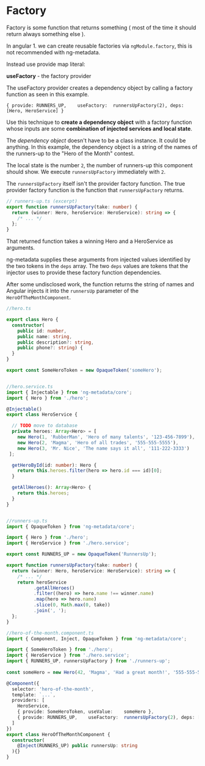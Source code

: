 # Factory

Factory is some function that returns something ( most of the time it should return always something else ).

In angular 1. we can create reusable factories via `ngModule.factory`, this is not recommended with ng-metadata.

Instead use provide map literal: 

**useFactory** - the factory provider

The useFactory provider creates a dependency object by calling a factory function as seen in this example.

`{ provide: RUNNERS_UP,    useFactory:  runnersUpFactory(2), deps: [Hero, HeroService] }`


Use this technique to **create a dependency object** with a factory function whose inputs are some **combination of injected services and local state**.

The *dependency object* doesn't have to be a class instance. It could be anything. In this example, the dependency object is a string of the names of the runners-up to the "Hero of the Month" contest.

The local state is the number `2`, the number of runners-up this component should show. We execute `runnersUpFactory` immediately with `2`.

The `runnersUpFactory` itself isn't the provider factory function. The true provider factory function is the function that `runnersUpFactory` returns.

```typescript
// runners-up.ts (excerpt)
export function runnersUpFactory(take: number) {
  return (winner: Hero, heroService: HeroService): string => {
    /* ... */
  };
}
```

That returned function takes a winning Hero and a HeroService as arguments.

ng-metadata supplies these arguments from injected values identified by the two tokens in the `deps` array. 
The two `deps` values are tokens that the injector uses to provide these factory function dependencies.

After some undisclosed work, the function returns the string of names and Angular injects it into the `runnersUp` parameter of the `HeroOfTheMonthComponent`.

```typescript
//hero.ts

export class Hero {
  constructor(
    public id: number,
    public name: string,
    public description?: string,
    public phone?: string) {
  }
}

export const SomeHeroToken = new OpaqueToken('someHero');


//hero.service.ts
import { Injectable } from 'ng-metadata/core';
import { Hero } from './hero';

@Injectable()
export class HeroService {

  // TODO move to database
  private heroes: Array<Hero> = [
    new Hero(1, 'RubberMan', 'Hero of many talents', '123-456-7899'),
    new Hero(2, 'Magma', 'Hero of all trades', '555-555-5555'),
    new Hero(3, 'Mr. Nice', 'The name says it all', '111-222-3333')
 ];

  getHeroById(id: number): Hero {
    return this.heroes.filter(hero => hero.id === id)[0];
  }

  getAllHeroes(): Array<Hero> {
    return this.heroes;
  }
}


//runners-up.ts
import { OpaqueToken } from 'ng-metadata/core';

import { Hero } from './hero';
import { HeroService } from './hero.service';

export const RUNNERS_UP = new OpaqueToken('RunnersUp');

export function runnersUpFactory(take: number) {
  return (winner: Hero, heroService: HeroService): string => {
    /* ... */
    return heroService
          .getAllHeroes()
          .filter((hero) => hero.name !== winner.name)
          .map(hero => hero.name)
          .slice(0, Math.max(0, take))
          .join(', ');
  };
}

//hero-of-the-month.component.ts
import { Component, Inject, OpaqueToken } from 'ng-metadata/core';

import { SomeHeroToken } from './hero';
import { HeroService } from './hero.service';
import { RUNNERS_UP, runnersUpFactory } from './runners-up';
         
const someHero = new Hero(42, 'Magma', 'Had a great month!', '555-555-5555');

@Component({
  selector: 'hero-of-the-month',
  template: `...`,
  providers: [
    HeroService,
    { provide: SomeHeroToken, useValue:    someHero },
    { provide: RUNNERS_UP,    useFactory:  runnersUpFactory(2), deps: [SomeHeroToken, HeroService] }
  ]
})
export class HeroOfTheMonthComponent {
  constructor(
    @Inject(RUNNERS_UP) public runnersUp: string
  ){}
}
```
